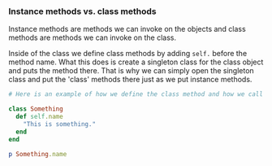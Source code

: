 ### Instance methods vs. class methods

Instance methods are methods we can invoke on the objects and class methods are methods we can invoke on the class.

Inside of the class we define class methods by adding `self.` before the method name. What this does is create a singleton class for the class object and puts the method there. That is why we can simply open the singleton class and put the 'class' methods there just as we put instance methods.

```ruby
# Here is an example of how we define the class method and how we call it

class Something
  def self.name
    "This is something."
  end
end

p Something.name
```

###